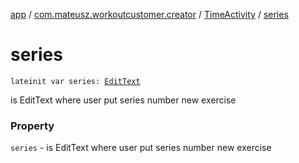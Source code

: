 [app](../../index.md) / [com.mateusz.workoutcustomer.creator](../index.md) / [TimeActivity](index.md) / [series](./series.md)

# series

`lateinit var series: `[`EditText`](https://developer.android.com/reference/android/widget/EditText.html)

is EditText where user put series number new exercise

### Property

`series` - is EditText where user put series number new exercise
